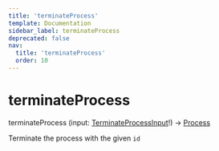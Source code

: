 ```yaml
---
title: 'terminateProcess'
template: Documentation
sidebar_label: terminateProcess
deprecated: false
nav:
  title: 'terminateProcess'
  order: 10
---
```


# terminateProcess

<div className="pb-4 font-roboto-slab text-lg"><span className="font-bold">terminateProcess</span> <span style={{'fontWeight':400,'fontSize':'0.85em'}}>(input: <a href="/guardrails/docs/reference/graphql/input/TerminateProcessInput">TerminateProcessInput</a>!) &rarr; <a href="/guardrails/docs/reference/graphql/object/Process">Process</a></span>
</div>



Terminate the process with the given `id`